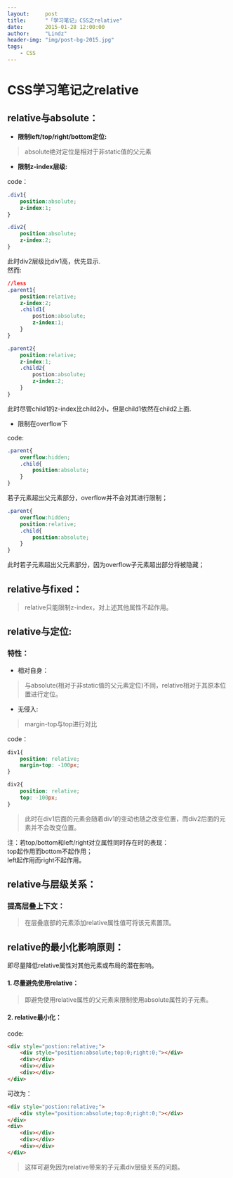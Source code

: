 ```yaml
---
layout:     post
title:      "「学习笔记」CSS之relative"
date:       2015-01-28 12:00:00
author:     "Lindz"
header-img: "img/post-bg-2015.jpg"
tags:
    - CSS
---
```


# CSS学习笔记之relative  
  
## relative与absolute：  
* **限制left/top/right/bottom定位:**  

> absolute绝对定位是相对于非static值的父元素   
 
* **限制z-index层级:**
    
code：  

```css   
.div1{    
	position:absolute;    
	z-index:1;
}  

.div2{
	position:absolute;
	z-index:2;
}
```   

此时div2层级比div1高，优先显示.  
然而:  

```css  
//less
.parent1{     
	position:relative;
	z-index:2;
	.child1{
		postion:absolute;
		z-index:1;
	}
}

.parent2{     
	position:relative;
	z-index:1;
	.child2{
		postion:absolute;
		z-index:2;
	}
}
```
此时尽管child1的z-index比child2小，但是child1依然在child2上面.   
 
* 限制在overflow下  

code:  

```css
.parent{
	overflow:hidden;
	.child{
		position:absolute;
	}
}
``` 
若子元素超出父元素部分，overflow并不会对其进行限制；

```css
.parent{
	overflow:hidden;
	position:relative;
	.child{
		position:absolute;
	}
}
```
此时若子元素超出父元素部分，因为overflow子元素超出部分将被隐藏； 

## relative与fixed： 
  
> relative只能限制z-index，对上述其他属性不起作用。  

## relative与定位:  
### 特性：
* 相对自身： 

> 与absolute(相对于非static值的父元素定位)不同，relative相对于其原本位置进行定位。   

* 无侵入: 	

> margin-top与top进行对比  

code：	

```css
div1{
	position: relative;
	margin-top: -100px;
}

div2{
	position: relative;
	top: -100px;
}

```

> 此时在div1后面的元素会随着div1的变动也随之改变位置，而div2后面的元素并不会改变位置。 

注：若top/bottom和left/right对立属性同时存在时的表现：  
top起作用而bottom不起作用；  
left起作用而right不起作用。  

## relative与层级关系： 
### 提高层叠上下文：  

> 在层叠底部的元素添加relative属性值可将该元素置顶。

## relative的最小化影响原则：

即尽量降低relative属性对其他元素或布局的潜在影响。 

#### 1. 尽量避免使用relative：

> 即避免使用relative属性的父元素来限制使用absolute属性的子元素。  

#### 2. relative最小化：
code:

```html
<div style="postion:relative;">
	<div style="position:absolute;top:0;right:0;"></div>
	<div></div>
	<div></div>
	<div></div>
</div>
```
可改为： 

```html
<div style="postion:relative;">
	<div style="position:absolute;top:0;right:0;"></div>
</div>
<div>
	<div></div>
	<div></div>
	<div></div>
</div>

```
> 这样可避免因为relative带来的子元素div层级关系的问题。


 



